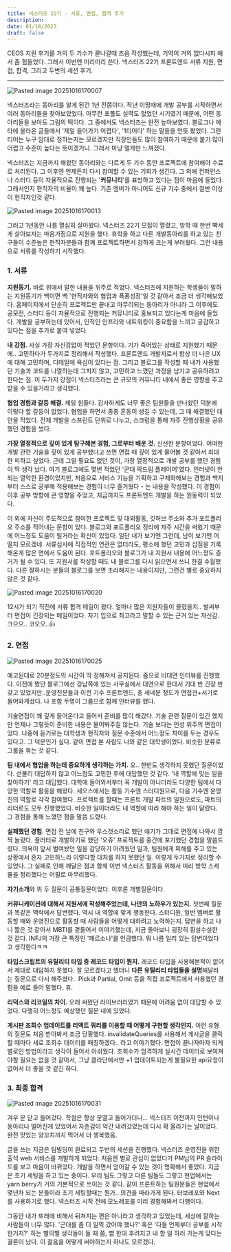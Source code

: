 ```yaml
---
title: 넥스터즈 22기 - 서류, 면접, 합격 후기
description:
date: 01/18/2023
draft: false
---
```

CEOS 지원 후기를 거의 두 기수가 끝나갈때 즈음 작성했는데, 기억이 거의 없다시피 해서 좀 힘들었다. 그래서 이번엔 미리미리 쓴다. 넥스터즈 22기 프론트엔드 서류 지원, 면접, 합격, 그리고 두번의 세션 후기.

---

![Pasted image 20251016170007](https://obsidian-content-assets.s3.ap-southeast-2.amazonaws.com/2025/10/16/Pasted%20image%2020251016170007.png)

넥스터즈라는 동아리를 알게 된건 1년 전쯤이다. 작년 이맘때에 개발 공부를 시작하면서 여러 동아리들을 찾아보았었다. 아무런 포폴도 실력도 없었던 시기였기 때문에, 어떤 동아리들을 보아도 그림의 떡이다. 그 중에서도 넥스터즈는 완전 높아보였다. 블로그나 에타에 올라온 글들에서 '제일 들어가기 어렵다', '1티어다' 하는 말들을 언뜻 봤었다. 그런 티어는 누구 맘대로 정하는지는 모르겠지만 직장인들도 많이 참여하기 때문에 붙기 많이 어렵고 수준이 높다는 뜻이겠거니. 그래서 마냥 멀게만 느껴졌다.

넥스터즈는 지금까지 해왔던 동아리와는 다르게 두 기수 동안 프로젝트에 참여해야 수료로 처리된다. 그 이후엔 언제든지 다시 참여할 수 있는 기회가 생긴다. 그 외에 컨퍼런스나 스터디 등이 자율적으로 진행되는 '**커뮤니티**'를 표방하고 있다는 점이 마음에 들었다. 그래서인지 현직자의 비율이 꽤 높다. 기존 멤버가 아니어도 신규 기수 중에서 절반 이상이 현직자인것 같다.

![Pasted image 20251016170013](https://obsidian-content-assets.s3.ap-southeast-2.amazonaws.com/2025/10/16/Pasted%20image%2020251016170013.png)

그러고 1년동안 나름 열심히 살아왔다. 넥스터즈 22기 모집이 열렸고, 방학 때 한번 빡세게 살아보자는 마음가짐으로 지원을 했다. 휴학을 하고 다른 개발동아리를 하고 있는 친구들이 수준높은 현직자분들과 함께 프로젝트하면서 강하게 크는게 부러웠다. 그런 내용으로 서류를 작성하기 시작했다.

### 1. 서류

**지원동기.** 바로 위에서 말한 내용을 위주로 적었다. 넥스터즈에 지원하는 학생들이 말하는 지원동기가 백이면 백 '현직자와의 협업과 폭풍성장'일 것 같아서 조금 더 생각해보았다. 홈페이지에서 단순히 프로젝트만 끝내고 마무리되는 동아리가 아니라 그 이후에도 공모전, 스터디 등이 자율적으로 진행되는 커뮤니티로 홍보되고 있다는게 마음에 들었다. 개발을 공부하는데 있어서, 인적인 인프라와 네트워킹이 중요함을 느끼고 공감하고 있다는 점을 추가로 붙여 넣었다.

**내 강점.** 사실 가장 자신감없이 적었던 문항이다. 기가 죽어있는 상태로 지원했기 때문에.. 고민하다가 두가지로 정리해서 작성했다. 프론트엔드 개발자로서 항상 더 나은 UX에 대해 고민하며, 디테일에 욕심이 있다는 점. 그리고 블로그를 작성할 때 내가 사용했던 기술과 코드를 나열하는데 그치지 않고, 고민하고 느꼈던 과정을 남기고 공유하려고 한다는 점. 이 두가지 강점이 넥스터즈라는 큰 규모의 커뮤니티 내에서 좋은 영향을 주고 받을 수 있을거라고 생각했다.

**협업 경험과 갈등 해결.** 제일 힘들다. 감사하게도 너무 좋은 팀원들을 만나왔던 덕분에 이렇다 할 갈등이 없었다. 협업을 하면서 종종 혼동이 생길 수 있는데, 그 때 해결했던 대안을 적었다. 전체 개발을 스프린트 단위로 나누고, 스크럼을 통해 자주 진행상황을 공유했던 경험을 썼다.

**가장 열정적으로 깊이 있게 탐구해본 경험, 그로부터 배운 것.** 신선한 문항이었다. 어떠한 개발 관련 기술을 깊이 있게 공부했다고 쓰면 면접 때 깊이 있게 물어볼 것 같아서 최대한 피하고 싶었다. 근데 그럴 필요도 없던 것이, 가장 열정적으로 개발 공부를 했던 경험이 딱 생각 났다. 여기 블로그에도 몇번 적었던 '군대 락드림 플레이어'였다. 인터넷이 안되는 열악한 환경이었지만, 처음으로 서비스 기능을 기획하고 구체화해보는 경험과 백지부터 스스로 공부해 적용해보는 경험이 너무 즐거웠다 - 는 내용을 작성했다. 이 경험이 이후 공부 방향에 큰 영향을 주었고, 지금까지도 프론트엔드 개발을 하는 원동력이 되었다.

이 외에 자신이 주도적으로 참여한 프로젝트 및 대외활동, 깃허브 주소와 추가 포트폴리오 주소를 적어내는 문항이 있다. 블로그와 포트폴리오 정리에 자주 시간을 써왔기 때문에 어느정도 도움이 될거라는 확신이 있었다. 일단 내가 보기엔 그런데, 남이 보기엔 어떨지 모르겠네. 서류심사에 직접적인 연관은 없더라도, 평소에 했던 고민과 삽질을 기록해온게 많은 면에서 도움이 된다. 포트폴리오와 블로그가 내 지원서 내용에 어느정도 증거가 될 수 있다. 또 지원서를 작성할 때도 내 블로그를 다시 읽으면서 쓰니 한결 수월했다. 다른 잘하시는 분들의 블로그를 보면 초라해지는 내용이지만, 그런건 별로 중요하지 않은 것 같다.

![Pasted image 20251016170020](https://obsidian-content-assets.s3.ap-southeast-2.amazonaws.com/2025/10/16/Pasted%20image%2020251016170020.png)

12시가 되기 직전에 서류 합격 메일이 왔다. 얼마나 많은 지원자들이 몰렸을지.. 벌써부터 면접이 긴장되는 메일이었다. 자기 입으로 최고라고 말할 수 있는 근거 있는 자신감. 크으으.. 코오오..👍

### 2. 면접

![Pasted image 20251016170025](https://obsidian-content-assets.s3.ap-southeast-2.amazonaws.com/2025/10/16/Pasted%20image%2020251016170025.png)

예고된대로 20분정도의 시간이 딱 정해져서 공지된다. 줌으로 비대면 인터뷰를 진행했다. 이전에 봤던 블로그에선 강남쪽에 있는 사무실에서 대면으로 한대서 기대 반 긴장 반 갖고 있었지만..운영진분들과 이전 기수 프론트엔드, 총 세네분 정도가 면접관+서기로 들어와계셨다. 나 포함 두명이 그룹으로 함께 인터뷰를 했다. 

기술면접이 꽤 깊게 들어온다고 들어서 준비를 많이 해갔다. 기술 관련 질문이 있긴 했지만 언제나 그렇듯이 준비한 내용은 물어봐주질 않는다. 기술 보다는 인성 위주의 면접이었다. 나중에 듣기로는 대학생과 현직자와 질문 수준에서 어느정도 차이를 두는 경우도 있다고. 그 덕분인가 싶다. 같이 면접 본 사람도 나와 같은 대학생이었다. 비슷한 분류로 그룹을 묶는 것 같다.

**팀 내에서 협업을 하는데 중요하게 생각하는 가치.** 오.. 한번도 생각하지 못했던 질문이었다. 섣불리 대답하지 않고 어느정도 고민한 후에 대답했던 것 같다. '내 역할에 맞는 일을 찾아하기' 라고 대답했다. 대학에 들어와서부터 꼭 개발이 아니더라도 다양한 팀에서 다양한 역할로 활동을 해왔다. 세오스에서는 활동 기수엔 스터디원으로, 다음 기수엔 운영진의 역할로 각각 참여했다. 프로젝트를 할때는 프론트 개발 파트의 일원으로도, 파트의 리더로도 모두 진행했었다. 비슷한 일이더라도 내 역할에 따라 해야 하는 일이 달랐다. 그 경험을 통해 느꼈던 점을 말씀 드렸다.

**실패했던 경험.** 면접 전 날에 친구와 우스갯소리로 했던 얘기가 그대로 면접에 나와서 깜짝 놀랐다. 플러터로 개발하기로 했던 '오쥬' 프로젝트를 중간에 포기했던 경험을 말씀드렸다. 의욕이 앞서 벌여놨던 일을 감당하기 어려웠던 일과, 팀원에게 피해를 주고 있는 상황에서 혼자 고민하느라 이렇다할 대처를 하지 못했던 일. 이렇게 두가지로 정리할 수 있었다. 그 실패로 인해 깨달은 점과 함께 이번 넥스터즈 활동을 위해서 미리 방학 스케쥴을 정리했다는 어필로 마무리했다.

**자기소개**와 위 두 질문이 공통질문이었다. 이후론 개별질문이다.

**커뮤니케이션에 대해서 지원서에 작성해주었는데, 나만의 노하우가 있는지.** 첫번째 질문과 똑같은 맥락에서 답변했다. 역시 내 역할에 맞게 행동한다. 스터디원, 일반 멤버로 활동할 때와 운영진으로 활동할 때 사람들을 어떻게 대하려고 노력하는지. 답변을 하고 나니 짧은 것 같아서 MBTI를 곁들어서 이야기했는데, 지금 돌아보니 굉장히 횡설수설한 것 같다. INFJ의 가장 큰 특징인 '페르소나'를 언급했다. 뭐 나름 일리 있는 답변이었다고 생각한다ㅋㅋ

**타입스크립트의 유틸리티 타입 중 레코드 타입이 뭔지.** 레코드 타입을 사용해본적이 없어서 제대로 대답하지 못했다. 잘 모르겠다고 했더니 **다른 유틸리티 타입들을 설명**해달라는 질문으로 다시 해주셨다.  Pick과 Partial, Omit 등을 직접 프로젝트에서 사용했던 경험을 예로 들어 말했다. 휴.

**리덕스와 리코일의 차이.** 오래 써왔던 라이브러리였기 때문에 어려움 없이 대답할 수 있었다. 다행히 어느정도 예상했던 질문 내에 있었다.

**게시판 조회수 업데이트를 리액트 쿼리를 이용할 때 어떻게 구현할 생각인지.** 이런 유형의 질문도 처음 받아봐서 조금 당황했다. invalidateQueries를 사용해서 게시글을 클릭할 때마다 새로 조회수 데이터를 패칭하겠다.. 라고 이야기했다. 면접이 끝나자마자 되게 별로인 방법이라고 생각이 들어서 아쉬웠다. 조회수가 엄격하게 실시간 데이터로 보여져야할 필요는 없을 것 같아서, 그냥 클라단에서만 +1 업데이트되는게 불필요한 api요청이 없어서 더 좋을 것 같긴 하다.

### 3. 최종 합격

![Pasted image 20251016170031](https://obsidian-content-assets.s3.ap-southeast-2.amazonaws.com/2025/10/16/Pasted%20image%2020251016170031.png)

겨우 문 닫고 들어갔다. 학점은 항상 문열고 들어가더니... 넥스터즈 이전까지 인턴이나 동아리나 떨어진게 있었어서 자존감이 약간 내려갔었는데 다시 확 올라가는 날이었다. 완전 맛있는 양꼬치까지 먹어서 더 행복했음.

글을 쓰는 지금은 팀빌딩이 완료되고 두번의 세션을 진행했다. 넥스터즈 운영진을 위한 출석 web 서비스를 개발하게 되었다. 처음엔 별로 관심이 없었다가 PM님의 PR 슬라이드를 보고 마음이 바뀌었다. 개발을 하면서 얻어갈 수 있는 것이 명확해서 좋았다. 지금은 초기 세팅을 하고 있는 중이다. 우리 팀도 그렇고 다른 팀들도 그렇고 현업에서는 yarn berry가 거의 기본적으로 쓰이는 것 같다. 같이 프론트하는 팀원분들은 현업에서 몇년차 되는 분들이라 초기 세팅할때는 뭔가.. 의견을 따라가게 된다. 터보레포와 Next를 사용하기로 했다. 넥스터즈 시작 전에 모노레포를 미리 경험해봐서 다행이다. 

그동안 내가 또래에 비해서 뒤쳐지는 편은 아니라고 생각하고 있었는데, 세상에 잘하는 사람들이 너무 많다. '군대를 좀 더 일찍 갔어야 했나?' 혹은 '다들 언제부터 공부를 시작한거지?' 하는 별의별 생각들이 들 때 쯤, 뺨 한대 후려치고 내 할 일 하러 가는게 맞다는 결론이 났다. 이 젊음을 어떻게 써야하는지 하나도 모르겠다.